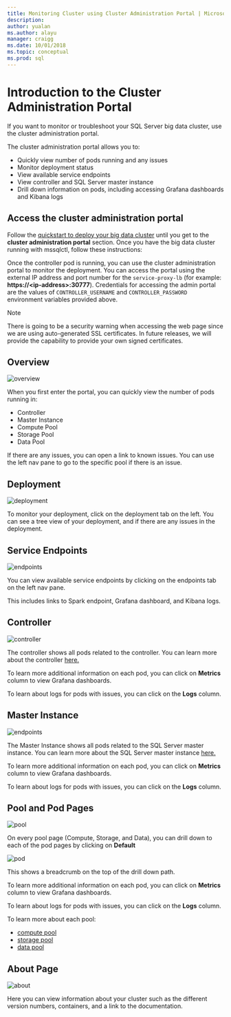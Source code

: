 ```yaml
---
title: Monitoring Cluster using Cluster Administration Portal | Microsoft Docs
description:
author: yualan
ms.author: alayu
manager: craigg
ms.date: 10/01/2018
ms.topic: conceptual
ms.prod: sql
---
```

# Introduction to the Cluster Administration Portal
If you want to monitor or troubleshoot your SQL Server big data cluster, use the cluster administration portal. 

The cluster administration portal allows you to:
- Quickly view number of pods running and any issues
- Monitor deployment status
- View available service endpoints
- View controller and SQL Server master instance
- Drill down information on pods, including accessing Grafana dashboards and Kibana logs

## Access the cluster administration portal
Follow the [quickstart to deploy your big data cluster](quickstart-big-data-cluster-deploy.md) until you get to the **cluster administration portal** section. Once you have the big data cluster running with mssqlctl, follow these instructions:

Once the controller pod is running, you can use the cluster administration portal to monitor the deployment. You can access the portal using the external IP address and port number for the `service-proxy-lb` (for example: **https://\<ip-address\>:30777**). Credentials for accessing the admin portal are the values of `CONTROLLER_USERNAME` and `CONTROLLER_PASSWORD` environment variables provided above.
> [!NOTE]
> There is going to be a security warning when accessing the web page since we are using auto-generated SSL certificates. In future releases, we will provide the capability to provide your own signed certificates.

## Overview
![overview](./media/cluster-admin-portal/portal-overview.png)

When you first enter the portal, you can quickly view the number of pods running in:
- Controller
- Master Instance
- Compute Pool
- Storage Pool
- Data Pool

If there are any issues, you can open a link to known issues. You can use the left nav pane to go to the specific pool if there is an issue.

## Deployment
![deployment](./media/cluster-admin-portal/portal-deployment.png)

To monitor your deployment, click on the deployment tab on the left. You can see a tree view of your deployment, and if there are any issues in the deployment.

## Service Endpoints
![endpoints](./media/cluster-admin-portal/portal-endpoints.png)

You can view available service endpoints by clicking on the endpoints tab on the left nav pane.

This includes links to Spark endpoint, Grafana dashboard, and Kibana logs.

## Controller
![controller](./media/cluster-admin-portal/portal-controller.png)

The controller shows all pods related to the controller. You can learn more about the controller [here.](concept-controller.md)

To learn more additional information on each pod, you can click on **Metrics** column to view Grafana dashboards.

To learn about logs for pods with issues, you can click on the **Logs** column.

## Master Instance
![endpoints](./media/cluster-admin-portal/portal-master.png)

The Master Instance shows all pods related to the SQL Server master instance. You can learn more about the SQL Server master instance [here.](concept-master-instance.md)

To learn more additional information on each pod, you can click on **Metrics** column to view Grafana dashboards.

To learn about logs for pods with issues, you can click on the **Logs** column.

## Pool and Pod Pages
![pool](./media/cluster-admin-portal/portal-data-pool.png)

On every pool page (Compute, Storage, and Data), you can drill down to each of the pod pages by clicking on **Default**

![pod](./media/cluster-admin-portal/portal-data-default-pool.png)

This shows a breadcrumb on the top of the drill down path.

To learn more additional information on each pod, you can click on **Metrics** column to view Grafana dashboards.

To learn about logs for pods with issues, you can click on the **Logs** column.

To learn more about each pool:
- [compute pool](concept-compute-pool.md)
- [storage pool](concept-storage-pool.md)
- [data pool](concept-data-pool.md)

## About Page
![about](./media/cluster-admin-portal/portal-about.png)

Here you can view information about your cluster such as the different version numbers, containers, and a link to the documentation.
